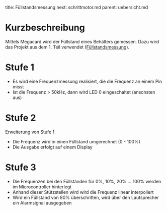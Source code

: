 title: Füllstandsmessung
next: schrittmotor.md
parent: uebersicht.md

# Kurzbeschreibung
Mittels Megacard wird der Füllstand eines Behälters gemessen. Dazu wird das Projekt aus dem 1. Teil verwendet ([Füllstandsmessung](../teil1/fuellstand.md)).

# Stufe 1
* Es wird eine Frequenzmessung realisiert, die die Frequenz an einem Pin misst
* Ist die Frequenz > 50kHz, dann wird LED 0 eingeschaltet (ansonsten aus)

# Stufe 2
Erweiterung von Stufe 1

* Die Frequenz wird in einen Füllstand umgerechnet (0 - 100%)
* Die Ausgabe erfolgt auf einem Display

# Stufe 3
* Die Frequenzen bei den Füllständen für 0%, 10%, 20% ... 100% werden im Microcontroller hinterlegt
* Anhand dieser Stützstellen wird wird die Frequenz linear interpoliert
* Wird ein Füllstand von 80% überschritten, wird über den Lautsprecher ein Alarmsignal ausgegeben

